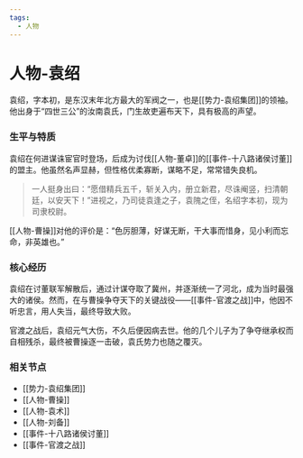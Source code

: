 ```yaml
---
tags:
  - 人物
---
```

# 人物-袁绍

袁绍，字本初，是东汉末年北方最大的军阀之一，也是[[势力-袁绍集团]]的领袖。他出身于“四世三公”的汝南袁氏，门生故吏遍布天下，具有极高的声望。

### 生平与特质

袁绍在何进谋诛宦官时登场，后成为讨伐[[人物-董卓]]的[[事件-十八路诸侯讨董]]的盟主。他虽然名声显赫，但性格优柔寡断，谋略不足，常常错失良机。

> 一人挺身出曰：“愿借精兵五千，斩关入内，册立新君，尽诛阉竖，扫清朝廷，以安天下！”进视之，乃司徒袁逢之子，袁隗之侄，名绍字本初，现为司隶校尉。

[[人物-曹操]]对他的评价是：“色厉胆薄，好谋无断，干大事而惜身，见小利而忘命，非英雄也。”

### 核心经历

袁绍在讨董联军解散后，通过计谋夺取了冀州，并逐渐统一了河北，成为当时最强大的诸侯。然而，在与曹操争夺天下的关键战役——[[事件-官渡之战]]中，他因不听忠言，用人失当，最终导致大败。

官渡之战后，袁绍元气大伤，不久后便因病去世。他的几个儿子为了争夺继承权而自相残杀，最终被曹操逐一击破，袁氏势力也随之覆灭。

### 相关节点
- [[势力-袁绍集团]]
- [[人物-曹操]]
- [[人物-袁术]]
- [[人物-刘备]]
- [[事件-十八路诸侯讨董]]
- [[事件-官渡之战]]
